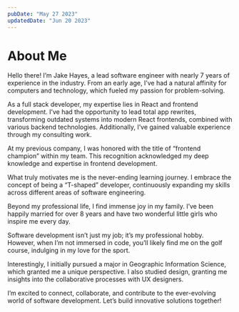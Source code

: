 ```yaml
---
pubDate: "May 27 2023"
updatedDate: "Jun 20 2023"
---
```


# About Me

Hello there! I’m Jake Hayes, a lead software engineer with nearly 7 years of experience in the industry. From an early age, I’ve had a natural affinity for computers and technology, which fueled my passion for problem-solving.

As a full stack developer, my expertise lies in React and frontend development. I’ve had the opportunity to lead total app rewrites, transforming outdated systems into modern React frontends, combined with various backend technologies. Additionally, I’ve gained valuable experience through my consulting work.

At my previous company, I was honored with the title of “frontend champion” within my team. This recognition acknowledged my deep knowledge and expertise in frontend development.

What truly motivates me is the never-ending learning journey. I embrace the concept of being a “T-shaped” developer, continuously expanding my skills across different areas of software engineering.

Beyond my professional life, I find immense joy in my family. I’ve been happily married for over 8 years and have two wonderful little girls who inspire me every day.

Software development isn’t just my job; it’s my professional hobby. However, when I’m not immersed in code, you’ll likely find me on the golf course, indulging in my love for the sport.

Interestingly, I initially pursued a major in Geographic Information Science, which granted me a unique perspective. I also studied design, granting me insights into the collaborative processes with UX designers.

I’m excited to connect, collaborate, and contribute to the ever-evolving world of software development. Let’s build innovative solutions together!
